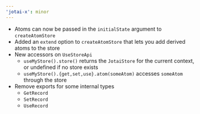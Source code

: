 ```yaml
---
'jotai-x': minor
---
```


- Atoms can now be passed in the `initialState` argument to `createAtomStore`
- Added an `extend` option to `createAtomStore` that lets you add derived atoms to the store
- New accessors on `UseStoreApi`
  - `useMyStore().store()` returns the `JotaiStore` for the current context, or undefined if no store exists
  - `useMyStore().{get,set,use}.atom(someAtom)` accesses `someAtom` through the store
- Remove exports for some internal types
  - `GetRecord`
  - `SetRecord`
  - `UseRecord`
